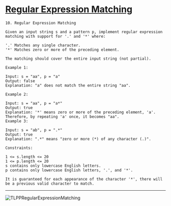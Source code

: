 # [Regular Expression Matching](https://leetcode.com/problems/regular-expression-matching/description/)

    10. Regular Expression Matching

    Given an input string s and a pattern p, implement regular expression matching with support for '.' and '*' where:

    '.' Matches any single character.
    '*' Matches zero or more of the preceding element.

    The matching should cover the entire input string (not partial).

    Example 1:

    Input: s = "aa", p = "a"
    Output: false
    Explanation: "a" does not match the entire string "aa".

    Example 2:

    Input: s = "aa", p = "a*"
    Output: true
    Explanation: '*' means zero or more of the preceding element, 'a'. Therefore, by repeating 'a' once, it becomes "aa".
    Example 3:

    Input: s = "ab", p = ".*"
    Output: true
    Explanation: ".*" means "zero or more (*) of any character (.)".

    Constraints:

    1 <= s.length <= 20
    1 <= p.length <= 20
    s contains only lowercase English letters.
    p contains only lowercase English letters, '.', and '*'.

    It is guaranteed for each appearance of the character '*', there will be a previous valid character to match.
---
![TLPPRegularExpressionMatching](https://github.com/user-attachments/assets/25c8230b-62bd-4770-a26b-d9b2e33dc687)
